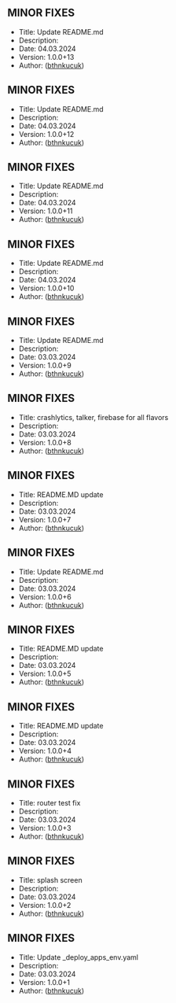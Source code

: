 ## MINOR FIXES
- Title: Update README.md
- Description: 
- Date: 04.03.2024
- Version: 1.0.0+13
- Author: ([bthnkucuk](https://github.com/bthnkucuk/dementia/commit/7cdbd9a))

## MINOR FIXES
- Title: Update README.md
- Description: 
- Date: 04.03.2024
- Version: 1.0.0+12
- Author: ([bthnkucuk](https://github.com/bthnkucuk/dementia/commit/efa4244))

## MINOR FIXES
- Title: Update README.md
- Description: 
- Date: 04.03.2024
- Version: 1.0.0+11
- Author: ([bthnkucuk](https://github.com/bthnkucuk/dementia/commit/244ebb6))

## MINOR FIXES
- Title: Update README.md
- Description: 
- Date: 04.03.2024
- Version: 1.0.0+10
- Author: ([bthnkucuk](https://github.com/bthnkucuk/dementia/commit/dc7a632))

## MINOR FIXES
- Title: Update README.md
- Description: 
- Date: 03.03.2024
- Version: 1.0.0+9
- Author: ([bthnkucuk](https://github.com/bthnkucuk/dementia/commit/39d4592))

## MINOR FIXES
- Title: crashlytics, talker, firebase for all flavors
- Description: 
- Date: 03.03.2024
- Version: 1.0.0+8
- Author: ([bthnkucuk](https://github.com/bthnkucuk/dementia/commit/b402dbd))

## MINOR FIXES
- Title: README.MD update
- Description: 
- Date: 03.03.2024
- Version: 1.0.0+7
- Author: ([bthnkucuk](https://github.com/bthnkucuk/dementia/commit/8627eb9))

## MINOR FIXES
- Title: Update README.md
- Description: 
- Date: 03.03.2024
- Version: 1.0.0+6
- Author: ([bthnkucuk](https://github.com/bthnkucuk/dementia/commit/f7034e4))

## MINOR FIXES
- Title: README.MD update
- Description: 
- Date: 03.03.2024
- Version: 1.0.0+5
- Author: ([bthnkucuk](https://github.com/bthnkucuk/dementia/commit/2b89995))

## MINOR FIXES
- Title: README.MD update
- Description: 
- Date: 03.03.2024
- Version: 1.0.0+4
- Author: ([bthnkucuk](https://github.com/bthnkucuk/dementia/commit/e31dcc4))

## MINOR FIXES
- Title: router test fix
- Description: 
- Date: 03.03.2024
- Version: 1.0.0+3
- Author: ([bthnkucuk](https://github.com/bthnkucuk/dementia/commit/7499c23))

## MINOR FIXES
- Title: splash screen
- Description: 
- Date: 03.03.2024
- Version: 1.0.0+2
- Author: ([bthnkucuk](https://github.com/bthnkucuk/dementia/commit/dcaa776))

## MINOR FIXES
- Title: Update _deploy_apps_env.yaml
- Description: 
- Date: 03.03.2024
- Version: 1.0.0+1
- Author: ([bthnkucuk](https://github.com/bthnkucuk/dementia/commit/b0265fb))
